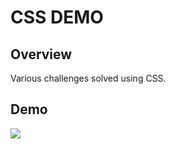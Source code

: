 # CSS DEMO

## Overview <a name="overview"></a>

Various challenges solved using CSS. 

## Demo

<img src="https://github.com/chuniversity/css-demo/blob/master/cssdemo.gif" />


